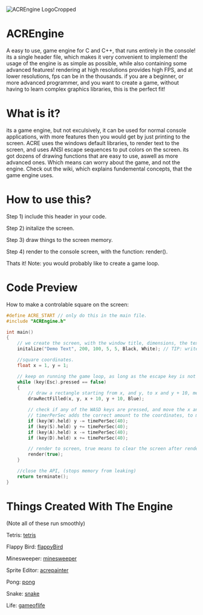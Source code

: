 ![ACREngine LogoCropped](https://user-images.githubusercontent.com/99887800/171085888-6702a6a6-8ec6-4ea1-8826-92683f1c3e60.png)
# ACREngine
A easy to use, game engine for C and C++, that runs entirely in the console! its a single header file, which makes it very convenient to implement! the usage of the engine is as simple as possible, while also containing some advanced features! rendering at high resolutions provides high FPS, and at lower resolutions, fps can be in the thousands. if you are a beginner, or more advanced programmer, and you want to create a game, without having to learn complex graphics libraries, this is the perfect fit!

# What is it?
its a game engine, but not exculsively, it can be used for normal console applications, with more features then you would get by just printing to the screen. ACRE uses the windows default libraries, to render text to the screen, and uses ANSI escape sequences to put colors on the screen. its got dozens of drawing functions that are easy to use, aswell as more advanced ones. Which means can worry about the game, and not the engine.
Check out the wiki, which explains fundemental concepts, that the game engine uses.

# How to use this?
Step 1) include this header in your code.

Step 2) initalize the screen.

Step 3) draw things to the screen memory.

Step 4) render to the console screen, with the function: render().

Thats it!
Note: you would probably like to create a game loop.

# Code Preview
How to make a controlable square on the screen:
```C
#define ACRE_START // only do this in the main file.
#include "ACREngine.h"

int main()
{
    // we create the screen, with the window title, dimensions, the text foreground, and background color. over here, its black text on a white background.
    initalize("Demo Text", 200, 100, 5, 5, Black, White); // TIP: write Default, for default foreground and background.

    //square coordinates.
    float x = 1, y = 1;

    // keep on running the game loop, as long as the escape key is not pressed.
    while (key(Esc).pressed == false)
    {
        // draw a rectangle starting from x, and y, to x and y + 10, meaking the square 10 units wide.
        drawRectFilled(x, y, x + 10, y + 10, Blue);

        // check if any of the WASD keys are pressed, and move the x and y of the square accordingly.
        // timerPerSec adds the correct amount to the coordinates, to make them move 40 units every second.
        if (key(W).held) y -= timePerSec(40); 
        if (key(S).held) y += timePerSec(40);
        if (key(A).held) x -= timePerSec(40);
        if (key(D).held) x += timePerSec(40);

        // render to screen, true means to clear the screen after rendering.
        render(true);
    }

    //close the API, (stops memory from leaking)
    return terminate();
}
```
# Things Created With The Engine

(Note all of these run smoothly)

Tetris:
[tetris](https://user-images.githubusercontent.com/99887800/180656074-cdce0a86-dcd6-4bed-8709-dcf9b06bd744.png)

Flappy Bird:
[flappyBird](https://user-images.githubusercontent.com/99887800/179171151-97c7386d-76d5-45dc-aa6a-cf3b0ad2a965.png)

Minesweeper:
[minesweeper](https://user-images.githubusercontent.com/99887800/179171143-468a4a0f-2260-4fe8-9ba0-d6014bb82ed0.png)

Sprite Editor:
[acrepainter](https://user-images.githubusercontent.com/99887800/179171091-4f64226d-1316-4d9f-bc12-0f3cf54687c0.png)

Pong:
[pong](https://user-images.githubusercontent.com/99887800/179171109-8e0b2815-bb96-48ef-b9b6-510c2842ee9a.png)

Snake:
[snake](https://user-images.githubusercontent.com/99887800/179171118-9d3b6317-b7f7-4cce-ac9b-b62a08141fd2.png)

Life:
[gameoflife](https://user-images.githubusercontent.com/99887800/179171127-ddb3a1ab-fa65-4cdf-960f-8ab6e34e433e.png)
